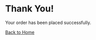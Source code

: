<!DOCTYPE html>
<html lang="en">
<head>
    <meta charset="UTF-8">
    <title>Payment Successful</title>
    <script src="https://cdn.tailwindcss.com"></script>
</head>
<body class="bg-gray-100">
    <div class="container mx-auto text-center py-12">
        <h1 class="text-3xl font-bold">Thank You!</h1>
        <p>Your order has been placed successfully.</p>
        <a href="/" class="bg-green-600 text-white px-4 py-2 rounded mt-4">Back to Home</a>
    </div>
</body>
</html>
